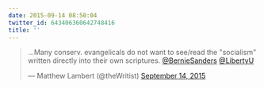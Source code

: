 ```yaml
---
date: 2015-09-14 08:50:04
twitter_id: 643406360642748416
title: ''
---
```


<blockquote class="twitter-tweet"><p lang="en" dir="ltr">...Many conserv. evangelicals do not want to see/read the &quot;socialism&quot; written directly into their own scriptures. <a href="https://twitter.com/BernieSanders?ref_src=twsrc%5Etfw">@BernieSanders</a> <a href="https://twitter.com/LibertyU?ref_src=twsrc%5Etfw">@LibertyU</a></p>&mdash; Matthew Lambert (@theWritist) <a href="https://twitter.com/theWritist/status/643394609125687296?ref_src=twsrc%5Etfw">September 14, 2015</a></blockquote>
<script async src="https://platform.twitter.com/widgets.js" charset="utf-8"></script>
